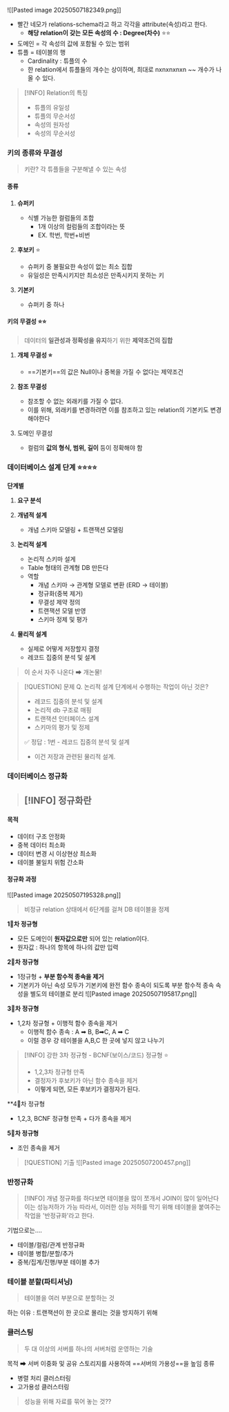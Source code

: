 
![[Pasted image 20250507182349.png]]
- 빨간 네모가 relations-schema라고 하고 각각을 attribute(속성)라고 한다.
	- **해당 relation이 갖는 모든 속성의 수 : Degree(차수)** ⭐⭐
- 도메인 = 각 속성의 값에 포함될 수 있는 범위 
- 튜플 = 테이블의 행 
	- Cardinality : 튜플의 수 
	- 한 relation에서 튜플들의 개수는 상이하며, 최대로 nxnxnxnxn ~~ 개수가 나올 수 있다.


> [!INFO] Relation의 특징
> - 튜플의 유일성 
> - 튜플의 무순서성
> - 속성의 원자성 
> - 속성의 무순서성 

### 키의 종류와 무결성

> 키란? 각 튜플들을 구분해낼 수 있는 속성 

#### 종류 

1. **슈퍼키** 
	- 식별 가능한 컬럼들의 조합
		- 1개 이상의 컬럼들의 조합이라는 뜻
		- EX. 학번,  학번+비번
2. **후보키** ⭐
	- 슈퍼키 중 불필요한 속성이 없는 최소 집합 
	- 유일성은 만족시키지만 최소성은 만족시키지 못하는 키 
	  
3. **기본키**
	- 슈퍼키 중 하나 


#### 키의 무결성 ⭐⭐

> 데이터의 **일관성과 정확성을 유지**하기 위한 **제약조건의 집합**

1. **개체 무결성 ⭐**
	- ==기본키==의 값은 Null이나 중복을 가질 수 없다는 제약조건 
	  
2. **참조 무결성**
	- 참조할 수 없는 외래키를 가질 수 없다.
	- 이를 위해, 외래키를 변경하려면 이를 참조하고 있는 relation의 기본키도 변경해야한다
	  
3. 도메인 무결성
	- 컬럼의 **값의 형식, 범위, 길이** 등이 정확해야 함



### 데이터베이스 설계 단계 ⭐⭐⭐⭐

**단계별** 
1. **요구 분석**
2. **개념적 설계** 
	- 개념 스키마 모델링 + 트랜잭션 모델링 
	  
3. **논리적 설계**
	- 논리적 스키마 설게 
	- Table 형태의 관계형 DB 만든다
	- 역할
		- 개념 스키마 → 관계형 모델로 변환 (ERD → 테이블)
		- 정규화(중복 제거)
		- 무결성 제약 정의
		- 트랜잭션 모델 반영
		- 스키마 정제 및 평가
	  
4. **물리적 설계** 
	- 실제로 어떻게 저장할지 결정 
	- 레코드 집중의 분석 및 설계


> 이 순서 자주 나온다 ➡ 개논물!

>[!QUESTION] 문제
>Q. 논리적 설계 단계에서 수행하는 작업이 아닌 것은?
>- 레코드 집중의 분석 및 설계
>- 논리적 db 구조로 매핑
>- 트랜잭션 인터페이스 설계
>- 스키마의 평가 및 정제 
>
>✅ 정답 : 1번 - 레코드 집중의 분석 및 설계
>- 이건 저장과 관련된 물리적 설계. 



### 데이터베이스 정규화 

> [!INFO] 정규화란
> - 

#### 목적 
- 데이터 구조 안정화
- 중복 데이터 최소화
- 데이터 변경 시 이상현상 최소화 
- 테이블 불일치 위험 간소화 

#### 정규화 과정 
![[Pasted image 20250507195328.png]]

> 비정규 relation 상태에서 6단계를 걸쳐 DB 테이블을 정제 


**1‍⃣차 정규형** 
- 모든 도메인이 **원자값으로만** 되어 있는 relation이다.
- 원자값 : 하나의 항목에 하나의 값만 입력 

**2‍⃣차 정규형** 
- 1정규형 + **부분 함수적 종속을 제거** 
- 기본키가 아닌 속성 모두가 기본키에 완전 함수 종속이 되도록 부분 함수적 종속 속성을 별도의 테이블로 분리
	![[Pasted image 20250507195817.png]]

**3‍⃣차 정규형** 
- 1,2차 정규형 + 이행적 함수 종속을 제거 
	- 이행적 함수 종속 : A ➡ B, B➡C, A ➡ C
	- 이럴 경우 걍 테이블을 A,B,C 한 곳에 넣지 않고 나누기

> [!INFO] 강한 3차 정규형 -  BCNF(보이스/코드) 정규형  ⭐
> - 1,2,3차 정규형 만족
> - 결정자가 후보키가 아닌 함수 종속을 제거
> - **이렇게 되면, 모든 후보키가 결정자가 된다.**

**4‍⃣차 정규형 
- 1,2,3, BCNF 정규형 만족  + 다가 종속을 제거 

**5‍⃣차 정규형** 
- 조인 종속을 제거 

>[!QUESTION] 기출
>![[Pasted image 20250507200457.png]]


### 반정규화 

> [!INFO] 개념
> 정규화를 하다보면 테이블을 많이 쪼개서 JOIN이 많이 일어난다
> 이는 성능저하가 가능 
> 따라서, 이러한 성능 저하를 막기 위해 테이블을 붙여주는 작업을 '반정규화'라고 한다.

기법으로는....
- 테이블/컬럼/관계 반정규화
- 테이블 병합/분할/추가
- 중복/집계/진행/부분 테이블 추가 

### 테이블 분할(파티셔닝)
> 테이블을 여러 부분으로 분할하는 것 

하는 이유 : 트랜잭션이 한 곳으로 몰리는 것을 방지하기 위해 


### 클러스팅 

> 두 대 이상의 서버를 하나의 서버처럼 운영하는 기술

목적 ➡ 서버 이중화 및 공유 스토리지를 사용하여 ==서버의 가용성==을 높임 
종류
- 병렬 처리 클러스터링
- 고가용성 클러스터링 

> 성능을 위해 자료를 묶어 놓는 것??












